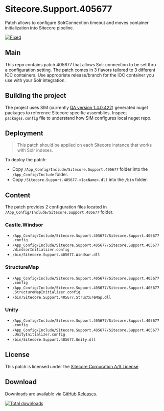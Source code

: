 # Sitecore.Support.405677  
Patch allows to configure SolrConnection timeout and moves container initialization into Sitecore pipeline.  

[![Fixed](https://img.shields.io/badge/fixed-8.2_initial_release-blue.svg)](https://dev.sitecore.net/Downloads/Sitecore%20Experience%20Platform/82/Sitecore%20Experience%20Platform%2082%20Initial%20Release/Release%20Notes)

## Main  
This repo contains patch 405677 that allows Solr connection to be set thru a configuration setting. 
The patch comes in 3 flavors tailored to 3 different IOC containers. 
Use appropriate release/branch for the IOC container you use with your Solr integration.  

## Building the project
The project uses SIM (currently [QA version 1.4.0.422](http://dl.sitecore.net/updater/sim)) generated nuget packages to reference Sitecore specific assemblies. 
Inspect `packages.config` file to understand how SIM configures local nuget repo.  

## Deployment  
> This patch should be applied on each Sitecore instance that works with Solr indexes.  

To deploy the patch:  
* Copy `/App_Config/Include/Sitecore.Support.405677` folder into the `/App_Config/Include` folder.  
* Copy `/Sitecore.Support.405677.<IocName>.dll` into the `/bin` folder.


## Content  
The patch provides 2 configuration files located in `/App_Config/Include/Sitecore.Support.405677` folder.
### Castle.Windsor  
* `/App_Config/Include/Sitecore.Support.405677/Sitecore.Support.405677.config`  
* `/App_Config/Include/Sitecore.Support.405677/Sitecore.Support.405677.WindsorInitializer.config`  
* `/bin/Sitecore.Support.405677.Windsor.dll`   

### StructureMap  
* `/App_Config/Include/Sitecore.Support.405677/Sitecore.Support.405677.config`  
* `/App_Config/Include/Sitecore.Support.405677/Sitecore.Support.405677.StructureMapInitializer.config`  
* `/bin/Sitecore.Support.405677.StructureMap.dll`  

### Unity  
* `/App_Config/Include/Sitecore.Support.405677/Sitecore.Support.405677.config`  
* `/App_Config/Include/Sitecore.Support.405677/Sitecore.Support.405677.UnityInitializer.config`  
* `/bin/Sitecore.Support.405677.Unity.dll`  

## License  
This patch is licensed under the [Sitecore Corporation A/S License](https://github.com/SitecoreSupport/Sitecore.Support.405677/blob/master/LICENSE).  

## Download  
Downloads are available via [GitHub Releases](https://github.com/SitecoreSupport/Sitecore.Support.405677/releases).  

[![Total downloads](https://img.shields.io/github/downloads/SitecoreSupport/Sitecore.Support.405677/total.svg)](https://github.com/SitecoreSupport/Sitecore.Support.405677/releases)
